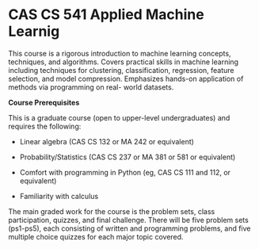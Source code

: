 # CAS CS 541 Applied Machine Learnig

This course is a rigorous introduction to machine learning concepts, techniques, and algorithms. Covers practical skills in machine learning including techniques for clustering, classification, regression, feature selection, and model compression. Emphasizes hands-on application of methods via programming on real- world datasets.



**Course Prerequisites**

This is a graduate course (open to upper-level undergraduates) and requires the following:

- Linear algebra (CAS CS 132 or MA 242 or equivalent)

- Probability/Statistics (CAS CS 237 or MA 381 or 581 or equivalent)
- Comfort with programming in Python (eg, CAS CS 111 and 112, or equivalent)

- Familiarity with calculus

The main graded work for the course is the problem sets, class participation, quizzes, and final challenge. There will be five problem sets (ps1-ps5), each consisting of written and programming problems, and five multiple choice quizzes for each major topic covered. 